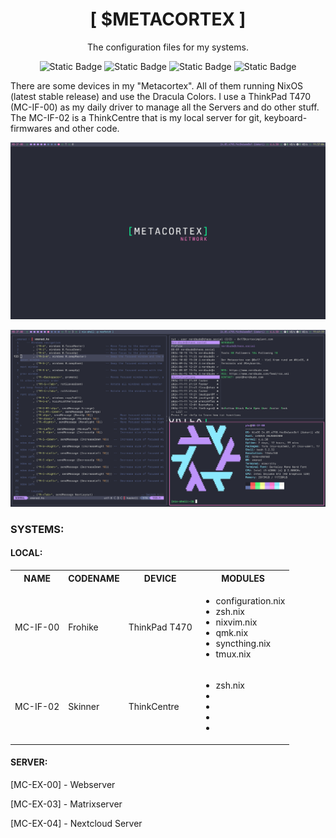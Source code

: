 <h1 align="center">[ $METACORTEX ]</h1>
<p align="center">The configuration files for my systems.</p>
<p align="center">
<img alt="Static Badge" src="https://img.shields.io/badge/NixOS-badge?style=flat-square&logo=nixos&logoColor=%23ffffff&logoSize=auto&labelColor=6272A4&color=6272A4&link=https%3A%2F%2Fnixos.org">
<img alt="Static Badge" src="https://img.shields.io/badge/ZSH-badge?style=flat-square&logo=zsh&logoColor=%23ffffff&logoSize=auto&labelColor=50FA7B&color=50FA7B&link=https%3A%2F%2Fde.wikipedia.org%2Fwiki%2FZ_shell">
<img alt="Static Badge" src="https://img.shields.io/badge/alacritty-badge?style=flat-square&logo=alacritty&logoColor=%23ffffff&logoSize=auto&labelColor=BD93F9&color=BD93F9&link=https%3A%2F%2Fgithub.com%2Falacritty%2Falacritty">
<img alt="Static Badge" src="https://img.shields.io/badge/xmonad-badge?style=flat-square&logo=haskell&logoColor=%23ffffff&logoSize=auto&labelColor=FF79C6&color=FF79C6&link=https%3A%2F%2Fxmonad.org%2F">
</p>

There are some devices in my "Metacortex". All of them running NixOS (latest stable release) and use the Dracula Colors. I use a ThinkPad T470 (MC-IF-00) as my daily driver to manage all the Servers and do other stuff. The MC-IF-02 is a ThinkCentre that is my local server for git, keyboard-firmwares and other code. 

<p align="center">
  <img src="/img/screenshot01.png" width="600" />
</p>

<p align="center">
  <img src="/img/screenshot02.png" width="600" />
</p>

### SYSTEMS:
#### LOCAL:

<table>
    <tbody>
        <tr>
            <th>NAME</th>
            <th>CODENAME</th>
            <th>DEVICE</th>
            <th>MODULES</th>
        </tr>
        <tr>
            <td>MC-IF-00</td>
            <td>Frohike</td>
            <td>ThinkPad T470</td>
            <td><ul>
                    <li>configuration.nix</li>
                    <li>zsh.nix</li>
                    <li>nixvim.nix</li>
                    <li>qmk.nix</li>
                    <li>syncthing.nix</li>
                    <li>tmux.nix</li>
                </ul>
            </td>
        </tr>
        <tr>
            <td>MC-IF-02</td>
            <td>Skinner</td>
            <td>ThinkCentre</td>
            <td><ul>
                    <li>zsh.nix</li>
                    <li></li>
                    <li></li>
                    <li></li>
                    <li></li>
                </ul>
            </td>
        </tr>
    </tbody>
</table>



#### SERVER:
[MC-EX-00] - Webserver

[MC-EX-03] - Matrixserver

[MC-EX-04] - Nextcloud Server


